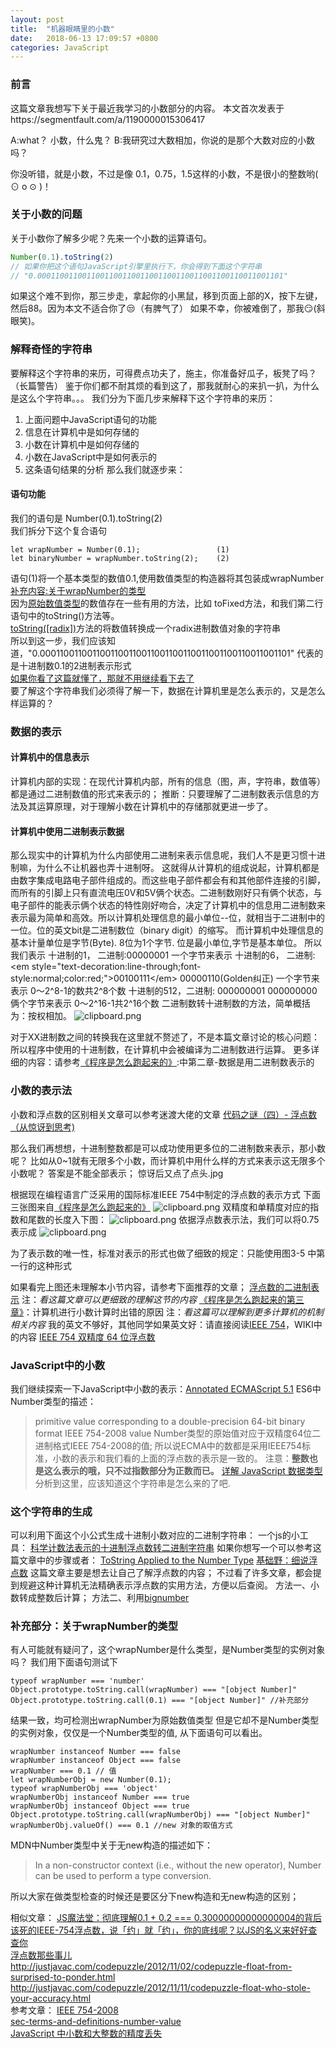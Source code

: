 ```yaml
---
layout: post
title:  "机器眼睛里的小数"
date:   2018-06-13 17:09:57 +0800
categories: JavaScript
---
```

### 前言
这篇文章我想写下关于最近我学习的小数部分的内容。
本文首次发表于https://segmentfault.com/a/1190000015306417

A:what？ 小数，什么鬼？
B:我研究过大数相加，你说的是那个大数对应的小数吗？

你没听错，就是小数，不过是像 0.1，0.75，1.5这样的小数，不是很小的整数哟( ⊙ o ⊙ )！
### 关于小数的问题
关于小数你了解多少呢？先来一个小数的运算语句。  
```javascript
Number(0.1).toString(2)
// 如果你把这个语句JavaScript引擎里执行下，你会得到下面这个字符串
// "0.0001100110011001100110011001100110011001100110011001101"
```
如果这个难不到你，那三步走，拿起你的小黑鼠，移到页面上部的X，按下左键，然后88。因为本文不适合你了😒（有脾气了）
如果不幸，你被难倒了，那我😏(斜眼笑)。
### 解释奇怪的字符串
要解释这个字符串的来历，可得费点功夫了，施主，你准备好瓜子，板凳了吗？
（长篇警告）
鉴于你们都不耐其烦的看到这了，那我就耐心的来扒一扒，为什么是这么个字符串。。。
我们分为下面几步来解释下这个字符串的来历：
 1. 上面问题中JavaScript语句的功能
 2. 信息在计算机中是如何存储的
 3. 小数在计算机中是如何存储的
 4. 小数在JavaScript中是如何表示的
 5. 这条语句结果的分析
那么我们就逐步来：
  
#### 语句功能
我们的语句是 Number(0.1).toString(2)  
我们拆分下这个复合语句
```
let wrapNumber = Number(0.1);                 (1)
let binaryNumber = wrapNumber.toString(2);    (2)
```
语句(1)将一个基本类型的数值0.1,使用数值类型的构造器将其包装成wrapNumber  
[补充内容:关于wrapNumber的类型][1]  
因为[原始数值类型][2]的数值存在一些有用的方法，比如 toFixed方法，和我们第二行语句中的toString()方法等。  
[toString([radix])][3]方法的将数值转换成一个radix进制数值对象的字符串  
所以到这一步，我们应该知道，"0.0001100110011001100110011001100110011001100110011001101" 代表的是十进制数0.1的2进制表示形式  
[如果你看了这篇就懂了，那就不用继续看下去了][4]  
要了解这个字符串我们必须得了解一下，数据在计算机里是怎么表示的，又是怎么样运算的？  
### 数据的表示
#### 计算机中的信息表示
计算机内部的实现：在现代计算机内部，所有的信息（图，声，字符串，数值等）都是通过二进制数值的形式来表示的；
推断：只要理解了二进制数表示信息的方法及其运算原理，对于理解小数在计算机中的存储那就更进一步了。
#### 计算机中使用二进制表示数据
那么现实中的计算机为什么内部使用二进制来表示信息呢，我们人不是更习惯十进制嘛，为什么不让机器也弄十进制呀。
这就得从计算机的组成说起，计算机都是由数字集成电路电子部件组成的。而这些电子部件都会有和其他部件连接的引脚，而所有的引脚上只有直流电压0V和5V俩个状态。二进制数刚好只有俩个状态，与电子部件的能表示俩个状态的特性刚好吻合，决定了计算机中的信息用二进制数来表示最为简单和高效。所以计算机处理信息的最小单位--位，就相当于二进制中的一位。位的英文bit是二进制数位（binary digit）的缩写。
而计算机中处理信息的基本计量单位是字节(Byte). 8位为1个字节. 位是最小单位,字节是基本单位。
所以我们表示
十进制的1，    二进制:00000001 一个字节来表示
十进制的6，    二进制:\<em style="text-decoration:line-through;font-style:normal;color:red;">00100111\</em> 00000110(Golden纠正) 一个字节来表示 0～2^8-1的数共2^8个数
十进制的512，二进制:  000000001 000000000 俩个字节来表示 0～2^16-1共2^16个数 
二进制数转十进制数的方法，简单概括为：按权相加。
![clipboard.png](https://sfault-image.b0.upaiyun.com/154/019/1540194220-5b2248bec7861_articlex)

对于XX进制数之间的转换我在这里就不赘述了，不是本篇文章讨论的核心问题：
所以程序中使用的十进制数，在计算机中会被编译为二进制数进行运算。
更多详细的内容：请参考[《程序是怎么跑起来的》][5]:中第二章-数据是用二进制数表示的
### 小数的表示法
小数和浮点数的区别相关文章可以参考迷渡大佬的文章
[代码之谜（四）- 浮点数（从惊讶到思考)][6]

那么我们再想想，十进制整数都是可以成功使用更多位的二进制数来表示，那小数呢？
比如从0~1就有无限多个小数，而计算机中用什么样的方式来表示这无限多个小数呢？
答案是不能全部表示；      惊讶后又点了点头.jpg

根据现在编程语言广泛采用的国际标准IEEE 754中制定的浮点数的表示方式
下面三张图来自[《程序是怎么跑起来的》][7]
![clipboard.png](https://sfault-image.b0.upaiyun.com/329/219/3292199754-5b246852e8180_articlex)
双精度和单精度对应的指数和尾数的长度入下图：
![clipboard.png](https://sfault-image.b0.upaiyun.com/200/249/2002499969-5b24688a6f359_articlex)
依据浮点数表示法，我们可以将0.75表示成
![clipboard.png](https://sfault-image.b0.upaiyun.com/111/616/111616867-5b246a43f039f_articlex)

为了表示数的唯一性，标准对表示的形式也做了细致的规定：只能使用图3-5 中第一行的这种形式

如果看完上图还未理解本小节内容，请参考下面推荐的文章；
[浮点数的二进制表示][8] 
注：*看这篇文章可以更细致的理解这节的内容*
[《程序是怎么跑起来的第三章》][9]：计算机进行小数计算时出错的原因 
注：*看这篇可以理解到更多计算机的机制相关内容*
我的英文不够好，其他同学如果英文好：请直接阅读[IEEE 754][10]，WIKI中的内容
[IEEE 754 双精度 64 位浮点数][11]
### JavaScript中的小数
我们继续探索一下JavaScript中小数的表示：[Annotated ECMAScript 5.1][12]
ES6中Number类型的描述：
> primitive value corresponding to a double-precision 64-bit binary format IEEE 754-2008 value
Number类型的原始值对应于双精度64位二进制格式IEEE 754-2008的值;
所以说ECMA中的数都是采用IEEE754标准，小数的表示和我们看的上面的浮点数的表示是一致的。
注意：**整数也是这么表示的哦，只不过指数部分为正数而已。**
[详解 JavaScript 数据类型][13]
分析到这里，应该知道这个字符串是怎么来的了吧.
### 这个字符串的生成
可以利用下面这个小公式生成十进制小数对应的二进制字符串：
一个js的小工具：
[科学计数法表示的十进制浮点数转二进制字符串][14] 
如果你想写一个可以参考这篇文章中的步骤或者：
[ToString Applied to the Number Type][15]
[基础野：细说浮点数][16]
这篇文章主要是想去让自己了解浮点数的内容；
不过看了许多文章，都会提到规避这种计算机无法精确表示浮点数的实用方法，方便以后查阅。
方法一、小数转成整数后计算；
方法二、利用[bignumber][17]







### 补充部分：关于wrapNumber的类型

有人可能就有疑问了，这个wrapNumber是什么类型，是Number类型的实例对象吗？
我们用下面语句测试下
```
typeof wrapNumber === 'number'
Object.prototype.toString.call(wrapNumber) === "[object Number]"
Object.prototype.toString.call(0.1) === "[object Number]" //补充部分
```
结果一致，均可检测出wrapNumber为原始数值类型
但是它却不是Number类型的实例对象，仅仅是一个Number类型的值, 从下面语句可以看出。
```
wrapNumber instanceof Number === false
wrapNumber instanceof Object === false
wrapNumber === 0.1 // 值
let wrapNumberObj = new Number(0.1);
typeof wrapNumberObj === 'object'
wrapNumberObj instanceof Number === true
wrapNumberObj instanceof Object === true
Object.prototype.toString.call(wrapNumberObj) === "[object Number]"
wrapNumberObj.valueOf() === 0.1 //new 对象的取值方式
```
MDN中Number类型中关于无new构造的描述如下：

> In a non-constructor context (i.e., without the new operator), Number can be used to perform a type conversion.

所以大家在做类型检查的时候还是要区分下new构造和无new构造的区别；

相似文章：
<a href="https://segmentfault.com//a/1190000005022170" target="_blank">JS魔法堂：彻底理解0.1 + 0.2 === 0.30000000000000004的背后</a>  
<a href="https://segmentfault.com//a/1190000009084877" target="_blank">该死的IEEE-754浮点数，说「约」就「约」，你的底线呢？以JS的名义来好好查查你</a>  
<a href="https://segmentfault.com//a/1190000011328199" target="_blank">浮点数那些事儿</a>  
http://justjavac.com/codepuzzle/2012/11/02/codepuzzle-float-from-surprised-to-ponder.html  
http://justjavac.com/codepuzzle/2012/11/11/codepuzzle-float-who-stole-your-accuracy.html  
参考文章：
[IEEE 754-2008][18]  
[sec-terms-and-definitions-number-value][19]  
[JavaScript 中小数和大整数的精度丢失][20]  


  [1]: 一个待补充的链接
  [2]: https://developer.mozilla.org/en-US/docs/Web/JavaScript/Reference/Global_Objects/Number
  [3]: https://developer.mozilla.org/en-US/docs/Web/JavaScript/Reference/Global_Objects/Number/toString
  [4]: http://es5.github.io/#x9.8.1
  [5]: http://www.ituring.com.cn/book/1136
  [6]: http://justjavac.com/codepuzzle/2012/11/02/codepuzzle-float-from-surprised-to-ponder.html
  [7]: http://www.ituring.com.cn/book/1136
  [8]: http://www.ruanyifeng.com/blog/2010/06/ieee_floating-point_representation.html
  [9]: http://www.ituring.com.cn/book/1136
  [10]: https://en.wikipedia.org/wiki/IEEE_754
  [11]: https://en.wikipedia.org/wiki/Floating-point_arithmetic#Internal_representation
  [12]: http://es5.github.io/#x8.5
  [13]: https://www.cnblogs.com/onepixel/p/5140944.html
  [14]: https://yatoo2018.github.io/utils/dist/#/
  [15]: http://es5.github.io/#x9.8.1
  [16]: https://segmentfault.com/a/1190000005015151
  [17]: https://github.com/MikeMcl/bignumber.js
  [18]: http://www.softelectro.ru/ieee754_en.html
  [19]: http://www.ecma-international.org/ecma-262/6.0/index.html#sec-terms-and-definitions-number-value
  [20]: http://demon.tw/copy-paste/javascript-precision.html
